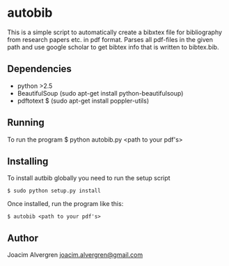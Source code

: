 autobib
=========

This is a simple script to automatically create a bibxtex file
for bibliography from research papers etc. in pdf format. Parses 
all pdf-files in the given path and use google scholar to get 
bibtex info that is written to bibtex.bib. 

Dependencies
------------
-    python >2.5
-    BeautifulSoup (sudo apt-get install python-beautifulsoup)
-    pdftotext $ (sudo apt-get install poppler-utils)

Running
-------
To run the program
    $ python autobib.py <path to your pdf's>

Installing
----------
To install autbib globally you need to run the setup script

    $ sudo python setup.py install

Once installed, run the program like this:

    $ autobib <path to your pdf's>

Author
------
Joacim Alvergren <joacim.alvergren@gmail.com>

